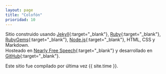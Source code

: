 ```yaml
---
layout: page
title: "Colofón"
prioridad: 10
---
```


<div id="rnd-home"></div>

Sitio construido usando [Jekyll](https://jekyllrb.com){:target="_blank"}, [Ruby](https://www.ruby-lang.org){:target="_blank"}, [RubyGems](https://rubygems.org/pages/download){:target="_blank"}, [Node.js](https://nodejs.org){:target="_blank"}, HTML, CSS y Markdown.  
Hosteado en [Nearly Free Speech](http://www.nearlyfreespeech.com){:target="_blank"} y desarrollado en [GitHub](https://github.com){:target="_blank"}.

Este sitio fue compilado por última vez {{ site.time }}.
